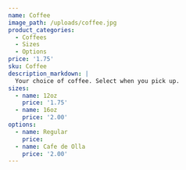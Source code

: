 ```yaml
---
name: Coffee
image_path: /uploads/coffee.jpg
product_categories:
  - Coffees
  - Sizes
  - Options
price: '1.75'
sku: Coffee
description_markdown: |
  Your choice of coffee. Select when you pick up.
sizes:
  - name: 12oz
    price: '1.75'
  - name: 16oz
    price: '2.00'
options:
  - name: Regular
    price:
  - name: Cafe de Olla
    price: '2.00'
---
```

